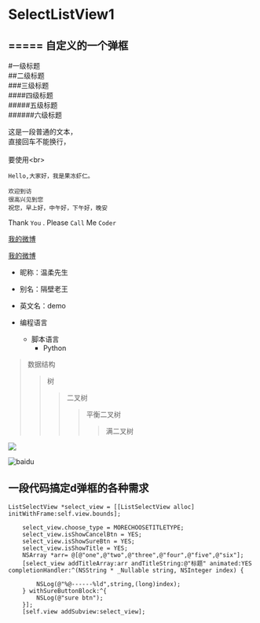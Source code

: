 # SelectListView1
=====
自定义的一个弹框 
------

#一级标题  
##二级标题  
###三级标题  
####四级标题  
#####五级标题  
######六级标题

这是一段普通的文本，  
直接回车不能换行，<br>  
要使用\<br> 

    Hello,大家好，我是果冻虾仁。  
  
    欢迎到访  
    很高兴见到您  
    祝您，早上好，中午好，下午好，晚安

Thank `You` . Please `Call` Me `Coder`

[我的微博](http://weibo.com/5767989568/profile?topnav=1&wvr=6&is_all=1) 

[我的微博](http://weibo.com/5767989568/profile?topnav=1&wvr=6&is_all=1 "悬停显示")

* 昵称：温柔先生  
* 别名：隔壁老王  
* 英文名：demo

* 编程语言  
  * 脚本语言  
    * Python 
    
>数据结构  
>>树  
>>>二叉树  
>>>>平衡二叉树  
>>>>>满二叉树 

![](http://www.baidu.com/img/bdlogo.gif)

![baidu](http://www.baidu.com/img/bdlogo.gif "百度logo") 

## 一段代码搞定d弹框的各种需求
```oc
ListSelectView *select_view = [[ListSelectView alloc] initWithFrame:self.view.bounds];
    
    select_view.choose_type = MORECHOOSETITLETYPE;
    select_view.isShowCancelBtn = YES;
    select_view.isShowSureBtn = YES;
    select_view.isShowTitle = YES;
    NSArray *arr= @[@"one",@"two",@"three",@"four",@"five",@"six"];
    [select_view addTitleArray:arr andTitleString:@"标题" animated:YES completionHandler:^(NSString * _Nullable string, NSInteger index) {
        
        NSLog(@"%@------%ld",string,(long)index);
    } withSureButtonBlock:^{
        NSLog(@"sure btn");
    }];
    [self.view addSubview:select_view];
```    
    
    





